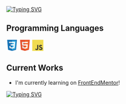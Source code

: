 [![Typing SVG](https://readme-typing-svg.herokuapp.com?font=Lucida+Console&color=%23000000&size=30&center=true&vCenter=true&multiline=true&width=600&height=100&lines=++++I+am+a+French+developer+%F0%9F%87%AB%F0%9F%87%B7+;I+am+currently+learning+alone+%F0%9F%92%AA%F0%9F%8F%BB+)](https://git.io/typing-svg)

## Programming Languages
 <img src = 'images/css.svg' width='30'/> <img src = 'images/html.svg' width='30'/> <img src = 'images/js.svg' width='30'/> 
 
 ## Current Works
 * I'm currently learning on [FrontEndMentor](https://www.frontendmentor.io/profile/Alexandre-Chs)! 



[![Typing SVG](https://readme-typing-svg.herokuapp.com/?lines=First+line+of+text;Second+line+of+text)](https://git.io/typing-svg)


